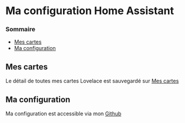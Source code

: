# Ma configuration Home Assistant

### Sommaire

- [Mes cartes](#mes-cartes)
- [Ma configuration](#ma-configuration)

## Mes cartes

Le détail de toutes mes cartes Lovelace est sauvegardé sur [Mes cartes](docs/cards.md)

## Ma configuration

Ma configuration est accessible via mon [Github](https://github.com/Squale76/home-assistant-configuration/tree/main/config)
